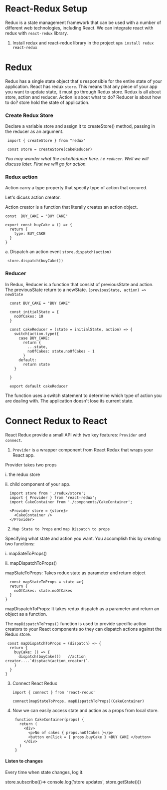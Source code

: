 # React-Redux Setup

Redux is a state management framework that can be used with a number of different web technologies, including React.
We can integrate react with redux with `react-redux` library.

1. Install redux and react-redux library in the project
`npm install redux react-redux`

# Redux

Redux has a single state object that's responsible for the entire state of your application. React has redux `store`. This means that any piece of your app you want to update state, it must go through Redux store.
Redux is all about store, action and reducer.  Action is about what to do? Reducer is about how to do? store hold the state of application.

 ### Create Redux Store

  Declare a variable store and assign it to createStore() method, passing in the reducer as an argument.
  
     import { createStore } from "redux"

     const store = createStore(cakeReducer)
<em> You may wonder what the cakeReducer here. i.e `reducer`. Well we will discuss later. First we will go for action. </em>

 ### Redux action

  Action carry a type property that specify type of action that occured. 

  Let's dicuss action creator.
   
   Action creator is a function that literally creates an action object.

    const  BUY_CAKE = "BUY CAKE"

    export const buyCake = () => {
      return {
        type: BUY_CAKE
      }
    }

  a. Dispatch an action event `store.dispatch(action)`
  
     store.dispatch(buyCake()) 

 ### Reducer 
In Redux, Reducer is a function that consist of previousState  and action. The previousState return to a newState. `(previousState, action) => newState`

      const BUY_CAKE = "BUY CAKE"

      const initialState = {
        noOfCakes: 10
      }

      const cakeReducer = (state = initialState, action) => {
        switch(action.type){
          case BUY_CAKE:
            return {
              ...state,
              noOfCakes: state.noOfCakes - 1
            }
          default:
            return state
        }

      }

      export default cakeReducer

  The function uses a switch statement to determine which type of action you are dealing with. The application doesn't lose its current state.

# Connect Redux to React

React Redux provide a small API with two key features: `Provider` and `connect`.

1. `Provider` is a wrapper component from React Redux that wraps your React app. 

Provider takes two props

 i. the redux store
 
 ii. child component of your app.

      import store from './redux/store';
      import { Provider } from 'react-redux';
      import CakeContainer from './components/CakeContainer';

      <Provider store = {store}>
        <CakeContainer />  
      </Provider>

2. `Map State to Props` and `map Dispatch to props`

  Specifying what state and action you want. You accomplish this by creating two functions:
  
  i. mapSateToProps()
  
  ii. mapDispatchToProps()

mapStateToProps: Takes redux state as parameter and return object

      const mapStateToProps = state =>{  
      return {
        noOfCakes: state.noOfCakes
      }
    }

mapDispatchToProps: It takes redux dispatch as a parameter and return an object as a function.

The `mapDispatchToProps()` function is used to provide specific action creators to your React components so they can dispatch actions against the Redux store.


     const mapDispatchToProps = (dispatch) => { 
      return {
        buyCake: () => {
          dispatch(buyCake())   //action creator....`disptach(action_creator)`. 
        }
      }
    }

3. Connect React Redux

       import { connect } from 'react-redux'

       connect(mapStateToProps, mapDispatchToProps)(CakeContainer)

4. Now we can easily access state and action as a props from local store.

        function CakeContainer(props) {
          return (
            <div>
              <p>No of cakes { props.noOfCakes }</p>
              <button onClick = { props.buyCake } >BUY CAKE </button>
            </div>
          )
        }
#### Listen to changes
Every time when state changes, log it.

store.subscribe(()=> console.log('store updates', store.getState()))

